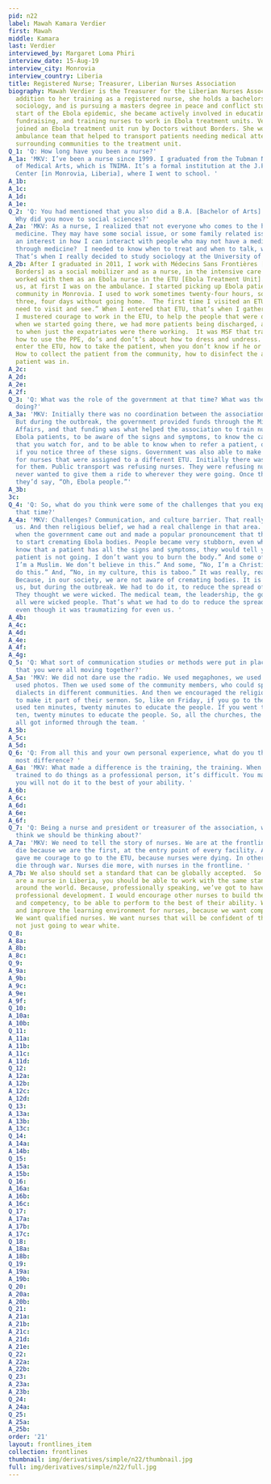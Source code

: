 ```yaml
---
pid: n22
label: Mawah Kamara Verdier
first: Mawah
middle: Kamara
last: Verdier
interviewed_by: Margaret Loma Phiri
interview_date: 15-Aug-19
interview_city: Monrovia
interview_country: Liberia
title: Registered Nurse; Treasurer, Liberian Nurses Association
biography: Mawah Verdier is the Treasurer for the Liberian Nurses Association. In
  addition to her training as a registered nurse, she holds a bachelors degree in
  sociology, and is pursuing a masters degree in peace and conflict studies. At the
  start of the Ebola epidemic, she became actively involved in educating the community,
  fundraising, and training nurses to work in Ebola treatment units. Verdier also
  joined an Ebola treatment unit run by Doctors without Borders. She worked in an
  ambulance team that helped to transport patients needing medical attention from
  surrounding communities to the treatment unit.
Q_1: 'Q: How long have you been a nurse?'
A_1a: 'MKV: I’ve been a nurse since 1999. I graduated from the Tubman National Institute
  of Medical Arts, which is TNIMA. It’s a formal institution at the J.F.K. Medical
  Center [in Monrovia, Liberia], where I went to school. '
A_1b: 
A_1c: 
A_1d: 
A_1e: 
Q_2: 'Q: You had mentioned that you also did a B.A. [Bachelor of Arts] in Sociology?
  Why did you move to social sciences?'
A_2a: 'MKV: As a nurse, I realized that not everyone who comes to the hospital needs
  medicine. They may have some social issue, or some family related issue. I developed
  an interest in how I can interact with people who may not have a medical condition
  through medicine?  I needed to know when to treat and when to talk, when to counsel.
  That’s when I really decided to study sociology at the University of Liberia.'
A_2b: After I graduated in 2011, I work with Médecins Sans Frontières [Doctors without
  Borders] as a social mobilizer and as a nurse, in the intensive care unit. I also
  worked with them as an Ebola nurse in the ETU [Ebola Treatment Unit]. When MSF recruited
  us, at first I was on the ambulance. I started picking up Ebola patients from every
  community in Monrovia. I used to work sometimes twenty-four hours, sometimes two,
  three, four days without going home.  The first time I visited an ETU, I said, “I
  need to visit and see.” When I entered that ETU, that’s when I gathered the courage.
  I mustered courage to work in the ETU, to help the people that were dying. And,
  when we started going there, we had more patients being discharged, as compared
  to when just the expatriates were there working.  It was MSF that trained us on
  how to use the PPE, do’s and don’t’s about how to dress and undress. And how to
  enter the ETU, how to take the patient, when you don’t know if he or she is positive. 
  How to collect the patient from the community, how to disinfect the area that the
  patient was in. 
A_2c: 
A_2d: 
A_2e: 
A_2f: 
Q_3: 'Q: What was the role of the government at that time? What was the government
  doing?'
A_3a: 'MKV: Initially there was no coordination between the association and the government.
  But during the outbreak, the government provided funds through the Ministry of Internal
  Affairs, and that funding was what helped the association to train nurses to identify
  Ebola patients, to be aware of the signs and symptoms, to know the cardinal signs
  that you watch for, and to be able to know when to refer a patient, or who to call
  if you notice three of these signs. Government was also able to make transportation
  for nurses that were assigned to a different ETU. Initially there was no transportation
  for them. Public transport was refusing nurses. They were refusing nurses, they
  never wanted to give them a ride to wherever they were going. Once they saw you,
  they’d say, “Oh, Ebola people.”'
A_3b: 
3c: 
Q_4: 'Q: So, what do you think were some of the challenges that you experienced during
  that time?'
A_4a: 'MKV: Challenges? Communication, and culture barrier. That really challenged
  us. And then religious belief, we had a real challenge in that area. Especially
  when the government came out and made a popular pronouncement that they were going
  to start cremating Ebola bodies. People became very stubborn, even when they would
  know that a patient has all the signs and symptoms, they would tell you, “No, my
  patient is not going. I don’t want you to burn the body.” And some of them, “No,
  I’m a Muslim. We don’t believe in this.” And some, “No, I’m a Christian. We don’t
  do this.” And, “No, in my culture, this is taboo.” It was really, really difficult.
  Because, in our society, we are not aware of cremating bodies. It is strange for
  us, but during the outbreak. We had to do it, to reduce the spread of the virus.
  They thought we were wicked. The medical team, the leadership, the government, we
  all were wicked people. That’s what we had to do to reduce the spread of Ebola,
  even though it was traumatizing for even us. '
A_4b: 
A_4c: 
A_4d: 
A_4e: 
A_4f: 
A_4g: 
Q_5: 'Q: What sort of communication studies or methods were put in place to be able
  that you were all moving together?'
A_5a: 'MKV: We did not dare use the radio. We used megaphones, we used posters, we
  used photos. Then we used some of the community members, who could speak the different
  dialects in different communities. And then we encouraged the religious groups also,
  to make it part of their sermon. So, like on Friday, if you go to the mosque, they
  used ten minutes, twenty minutes to educate the people. If you went to church, used
  ten, twenty minutes to educate the people. So, all the churches, the mosques, they
  all got informed through the team. '
A_5b: 
A_5c: 
A_5d: 
Q_6: 'Q: From all this and your own personal experience, what do you think made the
  most difference? '
A_6a: 'MKV: What made a difference is the training, the training. When you are not
  trained to do things as a professional person, it’s difficult. You may try, but
  you will not do it to the best of your ability. '
A_6b: 
A_6c: 
A_6d: 
A_6e: 
A_6f: 
Q_7: 'Q: Being a nurse and president or treasurer of the association, what do you
  think we should be thinking about?'
A_7a: 'MKV: We need to tell the story of nurses. We are at the frontline. More nurses
  die because we are the first, at the entry point of every facility. And that’s what
  gave me courage to go to the ETU, because nurses were dying. In other eras, people
  die through war. Nurses die more, with nurses in the frontline. '
A_7b: We also should set a standard that can be globally accepted.  So that once you
  are a nurse in Liberia, you should be able to work with the same standard anyplace
  around the world. Because, professionally speaking, we’ve got to have continual
  professional development. I would encourage other nurses to build their confidence
  and competency, to be able to perform to the best of their ability. We should stop
  and improve the learning environment for nurses, because we want competent nurses.
  We want qualified nurses. We want nurses that will be confident of themselves, and
  not just going to wear white.
Q_8: 
A_8a: 
A_8b: 
A_8c: 
Q_9: 
A_9a: 
A_9b: 
A_9c: 
A_9e: 
A_9f: 
Q_10: 
A_10a: 
A_10b: 
Q_11: 
A_11a: 
A_11b: 
A_11c: 
A_11d: 
Q_12: 
A_12a: 
A_12b: 
A_12c: 
A_12d: 
Q_13: 
A_13a: 
A_13b: 
A_13c: 
Q_14: 
A_14a: 
A_14b: 
Q_15: 
A_15a: 
A_15b: 
Q_16: 
A_16a: 
A_16b: 
A_16c: 
Q_17: 
A_17a: 
A_17b: 
A_17c: 
Q_18: 
A_18a: 
A_18b: 
Q_19: 
A_19a: 
A_19b: 
Q_20: 
A_20a: 
A_20b: 
Q_21: 
A_21a: 
A_21b: 
A_21c: 
A_21d: 
A_21e: 
Q_22: 
A_22a: 
A_22b: 
Q_23: 
A_23a: 
A_23b: 
Q_24: 
A_24a: 
Q_25: 
A_25a: 
A_25b: 
order: '21'
layout: frontlines_item
collection: frontlines
thumbnail: img/derivatives/simple/n22/thumbnail.jpg
full: img/derivatives/simple/n22/full.jpg
---
```

